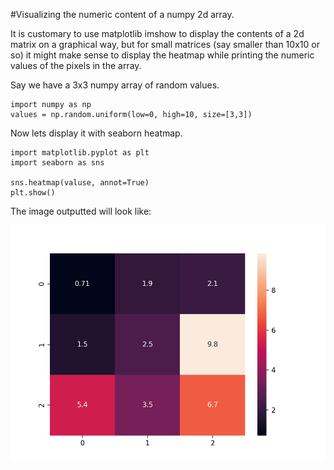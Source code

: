 #Visualizing the numeric content of a numpy 2d array.

It is customary to use matplotlib imshow to display the contents 
of a 2d matrix on a graphical way, but for small matrices (say smaller
than 10x10 or so) it might make sense to display the heatmap while printing
the numeric values of the pixels in the array.

Say we have a 3x3 numpy array of random values.

```
import numpy as np
values = np.random.uniform(low=0, high=10, size=[3,3])
```

Now lets display it with seaborn heatmap.

```
import matplotlib.pyplot as plt
import seaborn as sns

sns.heatmap(valuse, annot=True)
plt.show()
```

The image outputted will look like:

![Numerical values plot](/assets/images/2019-04-14-heatmap.png)
